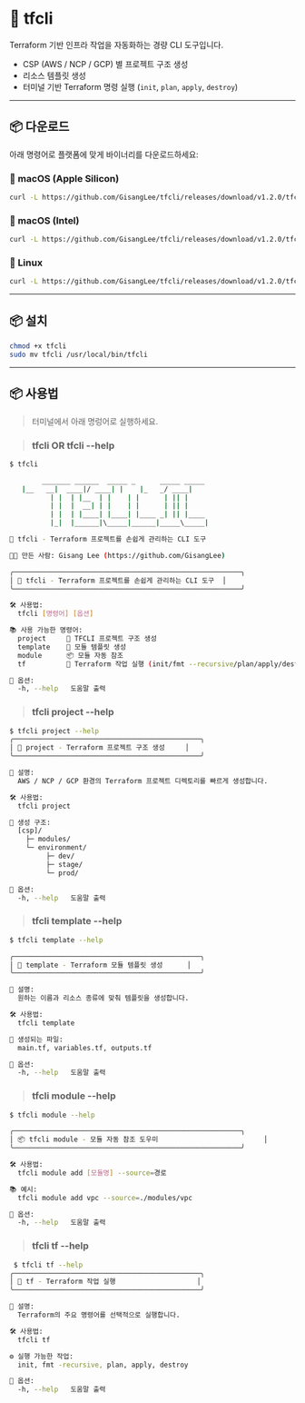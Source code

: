 # 🚀 tfcli

Terraform 기반 인프라 작업을 자동화하는 경량 CLI 도구입니다.

- CSP (AWS / NCP / GCP) 별 프로젝트 구조 생성
- 리소스 템플릿 생성
- 터미널 기반 Terraform 명령 실행 (`init`, `plan`, `apply`, `destroy`)

---

## 📦 다운로드

아래 명령어로 플랫폼에 맞게 바이너리를 다운로드하세요:

### 🔹 macOS (Apple Silicon)

```bash
curl -L https://github.com/GisangLee/tfcli/releases/download/v1.2.0/tfcli-darwin-amd64-v1.2.0 -o tfcli
```

### 🔹 macOS (Intel)

```bash
curl -L https://github.com/GisangLee/tfcli/releases/download/v1.2.0/tfcli-darwin-arm64-v1.2.0 -o tfcli
```


### 🔹 Linux

```bash
curl -L https://github.com/GisangLee/tfcli/releases/download/v1.2.0/tfcli-linux-amd64-v1.2.0 -o tfcli
```

---
## 📦 설치
```bash
chmod +x tfcli
sudo mv tfcli /usr/local/bin/tfcli
```

---

## 📦 사용법
> 터미널에서 아래 명렁어로 실행하세요.

> ### tfcli OR tfcli --help
```bash
$ tfcli

        _______ ______  _____ _      _____ _____ 
   |__   __|  ____|/ ____| |    |_   _/ ____|
          | |  | |__  | |    | |      | || |     
          | |  |  __| | |    | |      | || |     
          | |  | |____| |____| |____ _| || |____ 
          |_|  |______|\_____|______|_____\_____|

🌱 tfcli - Terraform 프로젝트를 손쉽게 관리하는 CLI 도구

🧑‍💻 만든 사람: Gisang Lee (https://github.com/GisangLee)

╭────────────────────────────────────────────────────────╮
│ 🌱 tfcli - Terraform 프로젝트를 손쉽게 관리하는 CLI 도구  │
╰────────────────────────────────────────────────────────╯

🛠 사용법:
  tfcli [명령어] [옵션]

📚 사용 가능한 명령어:
  project     📁 TFCLI 프로젝트 구조 생성
  template    🧩 모듈 템플릿 생성
  module      📦 모듈 자동 참조
  tf          🚀 Terraform 작업 실행 (init/fmt --recursive/plan/apply/destroy)

🔧 옵션:
  -h, --help   도움말 출력
```


> ### tfcli project --help
```bash
$ tfcli project --help
╭──────────────────────────────────────────────╮
│ 📁 project - Terraform 프로젝트 구조 생성     │
╰──────────────────────────────────────────────╯

🧭 설명:
  AWS / NCP / GCP 환경의 Terraform 프로젝트 디렉토리를 빠르게 생성합니다.

🛠 사용법:
  tfcli project

📂 생성 구조:
  [csp]/
    ├─ modules/
    └─ environment/
         ├─ dev/
         ├─ stage/
         └─ prod/

🔧 옵션:
  -h, --help   도움말 출력
```

> ### tfcli template --help
```bash
$ tfcli template --help

╭──────────────────────────────────────────────╮
│ 🧩 template - Terraform 모듈 템플릿 생성      │
╰──────────────────────────────────────────────╯

🧭 설명:
  원하는 이름과 리소스 종류에 맞춰 템플릿을 생성합니다.

🛠 사용법:
  tfcli template

📁 생성되는 파일:
  main.tf, variables.tf, outputs.tf

🔧 옵션:
  -h, --help   도움말 출력
```

> ### tfcli module --help
```bash
$ tfcli module --help

╭────────────────────────────────────────────────────────╮
│ 📦 tfcli module - 모듈 자동 참조 도우미                          │
╰────────────────────────────────────────────────────────╯

🛠 사용법:
  tfcli module add [모듈명] --source=경로

📚 예시:
  tfcli module add vpc --source=./modules/vpc

🔧 옵션:
  -h, --help   도움말 출력
```

> ### tfcli tf --help
```bash
 $ tfcli tf --help
╭──────────────────────────────────────────────╮
│ 🚀 tf - Terraform 작업 실행                    │
╰──────────────────────────────────────────────╯

🧭 설명:
  Terraform의 주요 명령어를 선택적으로 실행합니다.

🛠 사용법:
  tfcli tf

⚙️ 실행 가능한 작업:
  init, fmt -recursive, plan, apply, destroy

🔧 옵션:
  -h, --help   도움말 출력
```